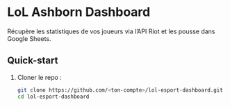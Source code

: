 # LoL Ashborn Dashboard

Récupère les statistiques de vos joueurs via l’API Riot et les pousse dans Google Sheets.

## Quick-start

1. Cloner le repo :
   ```bash
   git clone https://github.com/<ton-compte>/lol-esport-dashboard.git
   cd lol-esport-dashboard

